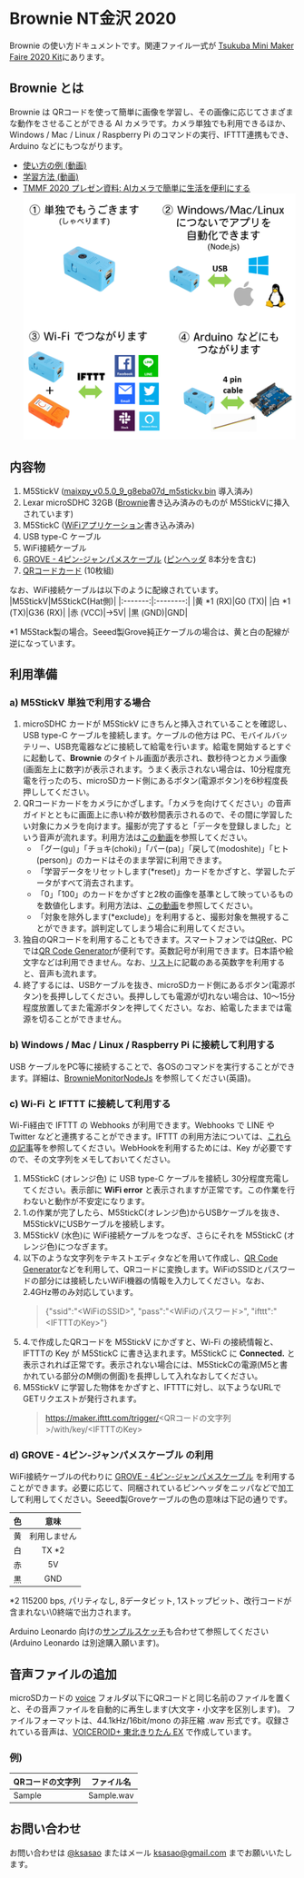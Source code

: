# Brownie NT金沢 2020
Brownie の使い方ドキュメントです。関連ファイル一式が [Tsukuba Mini Maker Faire 2020 Kit](https://github.com/ksasao/brownie/releases/tag/v2.1)にあります。

## Brownie とは
Brownie は QRコードを使って簡単に画像を学習し、その画像に応じてさまざまな動作をさせることができる AI カメラです。カメラ単独でも利用できるほか、Windows / Mac / Linux / Raspberry Pi のコマンドの実行、IFTTT連携もでき、Arduino などにもつながります。
- [使い方の例 (動画)](https://twitter.com/ksasao/status/1160532010856665089)
- [学習方法 (動画)](https://twitter.com/ksasao/status/1161978500091301893)
- [TMMF 2020 プレゼン資料: AIカメラで簡単に生活を便利にする](https://speakerdeck.com/ksasao/aikameradejian-dan-nisheng-huo-wobian-li-nisuru-number-tmmf2020)
![動作概要](usecase.png)

## 内容物
1. M5StickV ([maixpy_v0.5.0_9_g8eba07d_m5stickv.bin](http://dl.sipeed.com/MAIX/MaixPy/release/master/maixpy_v0.5.0_9_g8eba07d) 導入済み)
2. Lexar microSDHC 32GB ([Brownie](https://github.com/ksasao/brownie/tree/master/src/brownie_learn/M5StickV)書き込み済みのものが M5StickVに挿入されています)
3. M5StickC ([WiFiアプリケーション](https://github.com/ksasao/brownie/tree/master/src/brownie_learn/M5StickC/IFTTTConnector)書き込み済み)
4. USB type-C ケーブル
5. WiFi接続ケーブル
6. [GROVE - 4ピン-ジャンパメスケーブル](https://www.switch-science.com/catalog/1048/) ([ピンヘッダ](http://akizukidenshi.com/catalog/g/gC-09056/) 8本分を含む)
7. [QRコードカード](https://github.com/ksasao/brownie/tree/master/src/brownie_learn/QR) (10枚組)

なお、WiFi接続ケーブルは以下のように配線されています。
|M5StickV|M5StickC(Hat側)|
|:-------:|:--------:|
|黄 *1 (RX)|G0 (TX)|
|白 *1 (TX)|G36 (RX)|
|赤 (VCC)|→5V|
|黒 (GND)|GND|

*1 M5Stack製の場合。Seeed製Grove純正ケーブルの場合は、黄と白の配線が逆になっています。

## 利用準備
### a) M5StickV 単独で利用する場合
1. microSDHC カードが M5StickV にきちんと挿入されていることを確認し、 USB type-C ケーブルを接続します。ケーブルの他方は PC、モバイルバッテリー、USB充電器などに接続して給電を行います。給電を開始するとすぐに起動して、__Brownie__ のタイトル画面が表示され、数秒待つとカメラ画像(画面左上に数字)が表示されます。うまく表示されない場合は、10分程度充電を行ったのち、microSDカード側にあるボタン(電源ボタン)を6秒程度長押ししてください。
2. QRコードカードをカメラにかざします。「カメラを向けてください」の音声ガイドとともに画面上に赤い枠が数秒間表示されるので、その間に学習したい対象にカメラを向けます。撮影が完了すると「データを登録しました」という音声が流れます。利用方法は[この動画](https://twitter.com/ksasao/status/1161978500091301893)を参照してください。
    * 「グー(gu)」「チョキ(choki)」「パー(pa)」「戻して(modoshite)」「ヒト(person)」のカードはそのまま学習に利用できます。
    * 「学習データをリセットします(*reset)」カードをかざすと、学習したデータがすべて消去されます。
    * 「0」「100」のカードをかざすと2枚の画像を基準として映っているものを数値化します。利用方法は、[この動画](https://twitter.com/ksasao/status/1185909464471232512)を参照してください。
    * 「対象を除外します(*exclude)」を利用すると、撮影対象を無視することができます。誤判定してしまう場合に利用してください。
3. 独自のQRコードを利用することもできます。スマートフォンでは[QRer](https://shinoharata.github.io/QRer/)、PCでは[QR Code Generator](https://www.the-qrcode-generator.com/)が便利です。英数記号が利用できます。日本語や絵文字などは利用できません。なお、[リスト](voice.tsv)に記載のある英数字を利用すると、音声も流れます。
4. 終了するには、USBケーブルを抜き、microSDカード側にあるボタン(電源ボタン)を長押ししてください。長押ししても電源が切れない場合は、10～15分程度放置してまた電源ボタンを押してください。なお、給電したままでは電源を切ることができません。

### b) Windows / Mac / Linux / Raspberry Pi に接続して利用する
USB ケーブルをPC等に接続することで、各OSのコマンドを実行することができます。詳細は、[BrownieMonitorNodeJs](https://github.com/ksasao/brownie/tree/master/tool/BrownieMonitor/BrownieMonitorNodeJs) を参照してください(英語)。

### c) Wi-Fi と IFTTT に接続して利用する
Wi-Fi経由で IFTTT の Webhooks が利用できます。Webhooks で LINE や Twitter などと連携することができます。IFTTT の利用方法については、[これらの記事](https://www.google.co.jp/search?q=ifttt+webhook+line&ie=UTF-8&oe=)等を参照してください。WebHookを利用するためには、Key が必要ですので、その文字列をメモしておいてください。

1. M5StickC (オレンジ色) に USB type-C ケーブルを接続し 30分程度充電してください。表示部に __WiFi error__ と表示されますが正常です。この作業を行わないと動作が不安定になります。
2. 1.の作業が完了したら、M5StickC(オレンジ色)からUSBケーブルを抜き、M5StickVにUSBケーブルを接続します。
3. M5StickV (水色)に WiFi接続ケーブルをつなぎ、さらにそれを M5StickC (オレンジ色)につなぎます。
4. 以下のような文字列をテキストエディタなどを用いて作成し、[QR Code Generator](https://www.the-qrcode-generator.com/)などを利用して、QRコードに変換します。WiFiのSSIDとパスワードの部分には接続したいWiFi機器の情報を入力してください。なお、2.4GHz帯のみ対応しています。
    > {"ssid":"<WiFiのSSID>", "pass":"<WiFiのパスワード>", "ifttt":"<IFTTTのKey>"}
5. 4.で作成したQRコードを M5StickV にかざすと、Wi-Fi の接続情報と、IFTTTの Key が M5StickC に書き込まれます。M5StickC に __Connected.__ と表示されれば正常です。表示されない場合には、M5StickCの電源(M5と書かれている部分のM側の側面)を長押しして入れなおしてください。 
6. M5StickV に学習した物体をかざすと、IFTTTに対し、以下ようなURLでGETリクエストが発行されます。
    > https://maker.ifttt.com/trigger/<QRコードの文字列>/with/key/<IFTTTのKey>

### d) GROVE - 4ピン-ジャンパメスケーブル の利用
WiFi接続ケーブルの代わりに [GROVE - 4ピン-ジャンパメスケーブル](https://www.switch-science.com/catalog/1048/) を利用することができます。必要に応じて、同梱されているピンヘッダをニッパなどで加工して利用してください。Seeed製Groveケーブルの色の意味は下記の通りです。

|色|意味|
|:---:|:---:|
|黄|利用しません|
|白|TX *2|
|赤|5V|
|黒|GND|

*2 115200 bps, パリティなし, 8データビット, 1ストップビット、改行コードが含まれない\0終端で出力されます。

Arduino Leonardo 向けの[サンプルスケッチ](https://github.com/ksasao/brownie/tree/master/src/brownie_learn/4pinSerial/ArduinoLeonardoSample)も合わせて参照してください(Arduino Leonardo は別途購入願います)。

## 音声ファイルの追加
microSDカードの [voice](https://github.com/ksasao/brownie/tree/master/src/brownie_learn/M5StickV/voice) フォルダ以下にQRコードと同じ名前のファイルを置くと、その音声ファイルを自動的に再生します(大文字・小文字を区別します)。 ファイルフォーマットは、44.1kHz/16bit/mono の非圧縮 .wav 形式です。収録されている音声は、[VOICEROID+ 東北きりたん EX](https://www.ah-soft.com/voiceroid/kiritan/) で作成しています。

### 例)
|QRコードの文字列|ファイル名|
|---|---|
|Sample|Sample.wav|

## お問い合わせ
お問い合わせは [@ksasao](https://twitter.com/ksasao) またはメール ksasao@gmail.com までお願いいたします。